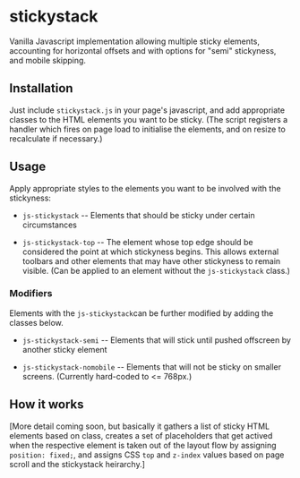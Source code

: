 # stickystack

Vanilla Javascript implementation allowing multiple sticky elements, accounting for horizontal offsets and with options for "semi" stickyness, and mobile skipping.

## Installation

Just include `stickystack.js` in your page's javascript, and add appropriate classes to the HTML elements you want to be sticky. (The script registers a handler which fires on page load to initialise the elements, and on resize to recalculate if necessary.)

## Usage

Apply appropriate styles to the elements you want to be involved with the stickyness:

* `js-stickystack` -- Elements that should be sticky under certain circumstances

* `js-stickystack-top` -- The element whose top edge should be considered the point at which stickyness begins. This allows external toolbars and other elements that may have other stickyness to remain visible. (Can be applied to an element without the `js-stickystack` class.)

### Modifiers

Elements with the `js-stickystack`can be further modified by adding the classes below.

* `js-stickystack-semi` -- Elements that will stick until pushed offscreen by another sticky element

* `js-stickystack-nomobile` -- Elements that will not be sticky on smaller screens. (Currently hard-coded to <= 768px.)

## How it works

[More detail coming soon, but basically it gathers a list of sticky HTML elements based on class, creates a set of placeholders that get actived when the respective element is taken out of the layout flow by assigning `position: fixed;`, and assigns CSS `top` and `z-index` values based on page scroll and the stickystack heirarchy.]
